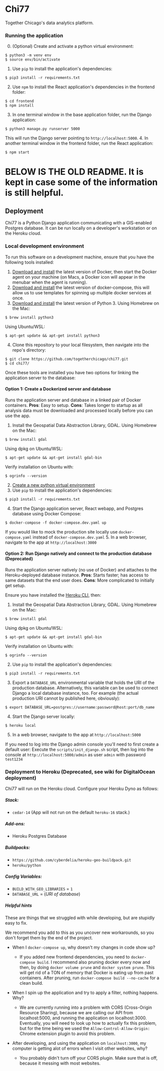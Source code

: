 # Chi77
Together Chicago's data analytics platform.

### Running the application

0. (Optional) Create and activate a python virtual environment:
```
$ python3 -m venv env
$ source env/bin/activate
```
1. Use `pip` to install the application's dependencies:
```
$ pip3 install -r requirements.txt
```
2. Use `npm` to install the React application's dependencies in the frontend folder:
```
$ cd frontend
$ npm install
```
3. In one terminal window in the base application folder, run the Django application:
```
$ python3 manage.py runserver 5000
```
This will run the Django server pointing to `http://localhost:5000`.
4. In another terminal window in the frontend folder, run the React application:
```
$ npm start
```

# BELOW IS THE OLD README. It is kept in case some of the information is still helpful.

## Deployment

Chi77 is a Python Django application communicating with a GIS-enabled Postgres database. It can be run locally on a developer's workstation or on the Heroku cloud.

### Local development environment

To run this software on a development machine, ensure that you have the following tools installed:

1. [Download and install](https://docs.docker.com/install/) the latest version of Docker, then start the Docker agent on your machine (on Macs, a Docker icon will appear in the menubar when the agent is running).
2. [Download and install](https://docs.docker.com/compose/install) the latest version of docker-compose, this will allow us to use templates for spinning up multiple docker services at once.
3. [Download and install](https://www.python.org/downloads/) the latest version of Python 3. Using Homebrew on the Mac:
```
$ brew install python3
```
Using Ubuntu/WSL:
```
$ apt-get update && apt-get install python3
```
4. Clone this repository to your local filesystem, then navigate into the repo's directory:
```
$ git clone https://github.com/togetherchicago/chi77.git
$ cd chi77/
```

Once these tools are installed you have two options for linking the application server to the database:

#### Option 1: Create a Dockerized server and database

Runs the application server and database in a linked pair of Docker containers. **Pros**: Easy to setup. **Cons**: Takes longer to startup as all analysis data must be downloaded and processed locally before you can use the app.

1. Install the Geospatial Data Abstraction Library, GDAL.
Using Homebrew on the Mac:
```
$ brew install gdal
```
Using dpkg on Ubuntu/WSL:
```
$ apt-get update && apt-get install gdal-bin
```
Verify installation on Ubuntu with:
```
$ ogrinfo --version
```
2. [Create a new python virtual environment](https://packaging.python.org/guides/installing-using-pip-and-virtual-environments/)
3. Use `pip` to install the application's dependencies:
```
$ pip3 install -r requirements.txt
```
4. Start the Django application server, React webapp, and Postgres database using Docker Compose:
```
$ docker-compose -f docker-compose.dev.yaml up
```
If you would like to mock the production site locally use `docker-compose.yaml` instead of `docker-compose.dev.yaml`
5. In a web browser, navigate to the app at `http://localhost:3000`

#### Option 2: Run Django natively and connect to the production database (Deprecated)

Runs the application server natively (no use of Docker) and attaches to the Heroku-deployed database instance. **Pros**: Starts faster; has access to same datasets that the end user does. **Cons**: More complicated to initially get setup.

Ensure you have installed the [Heroku CLI](https://devcenter.heroku.com/articles/heroku-cli#download-and-install), then:

1. Install the Geospatial Data Abstraction Library, GDAL. Using Homebrew on the Mac:
```
$ brew install gdal
```
Using dpkg on Ubuntu/WSL:
```
$ apt-get update && apt-get install gdal-bin
```
Verify installation on Ubuntu with:
```
$ ogrinfo --version
```
2. Use `pip` to install the application's dependencies:
```
$ pip3 install -r requirements.txt
```
3. Export a `DATABASE_URL` environmental variable that holds the URI of the production database. Alternatively, this variable can be used to connect Django a local database instance, too. For example (the actual production URI cannot by published here, obviously):
```
$ export DATABASE_URL=postgres://username:password@host:port/db_name
```
4. Start the Django server locally:
```
$ heroku local
```
5. In a web browser, navigate to the app at `http://localhost:5000`

If you need to log into the Django admin console you'll need to first create a default user: Execute the `scripts/init_django.sh` script, then log into the console at `http://localhost:5000/admin` as user `admin` with password `test1234`

### Deployment to Heroku (Deprecated, see wiki for DigitalOcean deployment)

Chi77 will run on the Heroku cloud. Configure your Heroku Dyno as follows:

##### Stack:

* `cedar-14` (App will not run on the default `heroku-16` stack.)

##### Add-ons:

* Heroku Postgres Database

##### Buildpacks:

* `https://github.com/cyberdelia/heroku-geo-buildpack.git`
* `heroku/python`

##### Config Variables:

* `BUILD_WITH_GEO_LIBRARIES` = `1`
* `DATABASE_URL` = (_URI of database_)



##### Helpful hints
These are things that we struggled with while developing, but are stupidly easy to fix.

We recommend you add to this as you uncover new workarounds, so you don't forget them
by the end of the project.


* When I `docker-compose up`, why doesn't my changes in code show up?

    - If you added new frontend dependencies, you need to `docker-compose build`. I recommend also pruning docker
        every now and then, by doing `docker volume prune` and `docker system prune`. This will get rid of a TON
        of memory that Docker is eating up from past containers. After pruning, run `docker-compose build --no-cache`
        for a clean build.

* When I spin up the application and try to apply a filter, nothing happens. Why?

    - We are currently running into a problem with CORS (Cross-Origin Resource Sharing), because we are calling our
        API from localhost:5000, and running the application on localhost:3000. Eventually, you will need to
        look up how to actually fix this problem, but for the time being we used the `Allow-Control-Allow-Origin:`
        Chrome extension plugin to avoid this problem.
* After developing, and using the application on `localhost:3000`, my computer is getting alot of errors when I
    visit other websites, why?

    - You probably didn't turn off your CORS plugin. Make sure that is off, because it messing with most websites.
